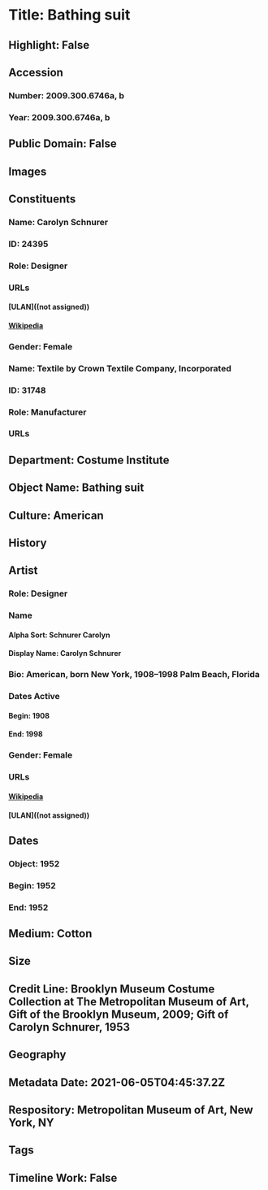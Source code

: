 # Title: Bathing suit
## Highlight: False
## Accession
### Number: 2009.300.6746a, b
### Year: 2009.300.6746a, b
## Public Domain: False
## Images
## Constituents
### Name: Carolyn Schnurer
### ID: 24395
### Role: Designer
### URLs
#### [ULAN]((not assigned))
#### [Wikipedia](https://www.wikidata.org/wiki/Q25982933)
### Gender: Female
### Name: Textile by Crown Textile Company, Incorporated
### ID: 31748
### Role: Manufacturer
### URLs
## Department: Costume Institute
## Object Name: Bathing suit
## Culture: American
## History
## Artist
### Role: Designer
### Name
#### Alpha Sort: Schnurer Carolyn
#### Display Name: Carolyn Schnurer
### Bio: American, born New York, 1908–1998 Palm Beach, Florida
### Dates Active
#### Begin: 1908
#### End: 1998
### Gender: Female
### URLs
#### [Wikipedia](https://www.wikidata.org/wiki/Q25982933)
#### [ULAN]((not assigned))
## Dates
### Object: 1952
### Begin: 1952
### End: 1952
## Medium: Cotton
## Size
## Credit Line: Brooklyn Museum Costume Collection at The Metropolitan Museum of Art, Gift of the Brooklyn Museum, 2009; Gift of Carolyn Schnurer, 1953
## Geography
## Metadata Date: 2021-06-05T04:45:37.2Z
## Respository: Metropolitan Museum of Art, New York, NY
## Tags
## Timeline Work: False